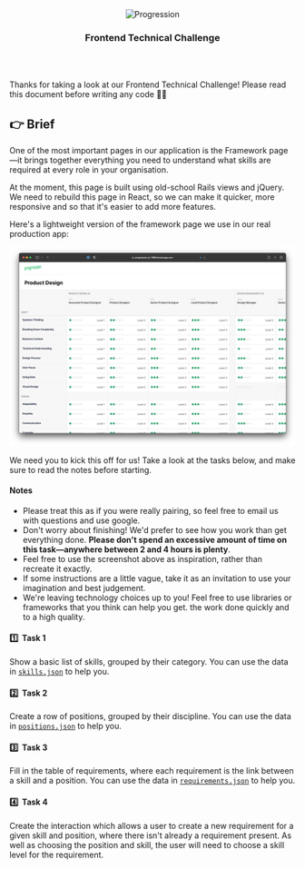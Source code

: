 <br />
<br />
<p align="center">
  <img src="https://cdn.progressionapp.com/cdn-assets/new-progression-logo.svg" alt="Progression" width="180" />
<h3 align="center">Frontend Technical Challenge</h3>
<br />
<br />
</p>

Thanks for taking a look at our Frontend Technical Challenge! Please read this document before writing any code 🧑‍💻

## 👉 Brief

One of the most important pages in our application is the Framework page—it brings together everything you need to
understand what skills are required at every role in your organisation.

At the moment, this page is built using old-school Rails views and jQuery. We need to rebuild this page in React, so we
can make it quicker, more responsive and so that it's easier to add more features.

Here's a lightweight version of the framework page we use in our real production app:

<p align="center">
  <img src="./framework.png" width="600px" alt="Framework preview" />
</p>

We need you to kick this off for us! Take a look at the tasks below, and make sure to read the notes before starting.

#### Notes

- Please treat this as if you were really pairing, so feel free to email us with questions and use google.
- Don't worry about finishing! We'd prefer to see how you work than get everything done. **Please don't spend an
excessive amount of time on this task—anywhere between 2 and 4 hours is plenty**.
- Feel free to use the screenshot above as inspiration, rather than recreate it exactly.
- If some instructions are a little vague, take it as an invitation to use your imagination and best judgement.
- We're leaving technology choices up to you! Feel free to use libraries or frameworks that you think can help you get.
the work done quickly and to a high quality.

#### 1️⃣ &nbsp;Task 1
Show a basic list of skills, grouped by their category. You can use the data in [`skills.json`](./data/skills.json) to
help you.

#### 2️⃣ &nbsp;Task 2
Create a row of positions, grouped by their discipline. You can use the data in
[`positions.json`](./data/positions.json) to help you.

#### 3️⃣ &nbsp;Task 3
Fill in the table of requirements, where each requirement is the link between a skill and a position. You can use the
data in [`requirements.json`](./data/requirements.json) to help you.

#### 4️⃣ &nbsp;Task 4
Create the interaction which allows a user to create a new requirement for a given skill and position, where there isn't
already a requirement present. As well as choosing the position and skill, the user will need to choose a skill level
for the requirement.
